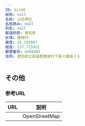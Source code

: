 ```yaml
---
ID: bii68
総称: null
名称: 山住神社
名称読み: null
別名: null
都道府県: 愛知県
区域: 豊根村
緯度: 35.195007
経度: 137.715921
郵便番号: 4490403
住所: 愛知県北設楽郡豊根村下黒川溝畑３６
---
```


## その他

### 参考URL

| URL | 説明          |
| --- | ------------- |
|     | OpenStreetMap |
